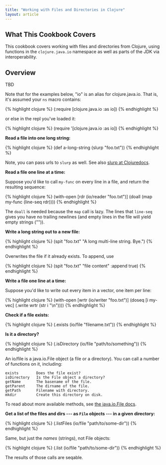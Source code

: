 ```yaml
---
title: "Working with Files and Directories in Clojure"
layout: article
---
```


## What This Cookbook Covers

This cookbook covers working with files and directories from Clojure, using functions in the `clojure.java.io` namespace
as well as parts of the JDK via interoperability.


## Overview

TBD

Note that for the examples below, "io" is an alias for
clojure.java.io. That is, it's assumed your `ns` macro contains:

{% highlight clojure %}
(:require [clojure.java.io :as io])
{% endhighlight %}

or else in the repl you've loaded it:

{% highlight clojure %}
(require '[clojure.java.io :as io])
{% endhighlight %}


**Read a file into one long string:**

{% highlight clojure %}
(def a-long-string (slurp "foo.txt"))
{% endhighlight %}

Note, you can pass urls to `slurp` as well. See also [slurp at
Clojuredocs](http://clojuredocs.org/clojure_core/clojure.core/slurp).


**Read a file one line at a time:**

Suppose you'd like to call `my-func` on every line in a file,
and return the resulting sequence:

{% highlight clojure %}
(with-open [rdr (io/reader "foo.txt")]
  (doall (map my-func (line-seq rdr))))
{% endhighlight %}

The `doall` is needed because the `map` call is lazy. The lines that
`line-seq` gives you have no trailing newlines (and empty lines in the
file will yield empty strings ("")).


**Write a long string out to a new file:**

{% highlight clojure %}
(spit "foo.txt"
      "A long
multi-line string.
Bye.")
{% endhighlight %}

Overwrites the file if it already exists. To append, use

{% highlight clojure %}
(spit "foo.txt" "file content" :append true)
{% endhighlight %}


**Write a file one line at a time:**

Suppose you'd like to write out every item in a vector, one item per
line:

{% highlight clojure %}
(with-open [wrtr (io/writer "foo.txt")]
  (doseq [i my-vec]
    (.write wrtr (str i "\n"))))
{% endhighlight %}


**Check if a file exists:**

{% highlight clojure %}
(.exists (io/file "filename.txt"))
{% endhighlight %}

**Is it a directory?**

{% highlight clojure %}
(.isDirectory (io/file "path/to/something"))
{% endhighlight %}

An io/file is a java.io.File object (a file or a directory). You can
call a number of functions on it, including:

    exists        Does the file exist?
    isDirectory   Is the File object a directory?
    getName       The basename of the file.
    getParent     The dirname of the file.
    getPath       Filename with directory.
    mkdir         Create this directory on disk.

To read about more available methods, see [the java.io.File
docs](http://docs.oracle.com/javase/7/docs/api/java/io/File.html).

**Get a list of the files and dirs --- as `File` objects --- in a
given directory:**

{% highlight clojure %}
(.listFiles (io/file "path/to/some-dir"))
{% endhighlight %}

Same, but just the *names* (strings), not File objects:

{% highlight clojure %}
(.list (io/file "path/to/some-dir"))
{% endhighlight %}

The results of those calls are seqable.
